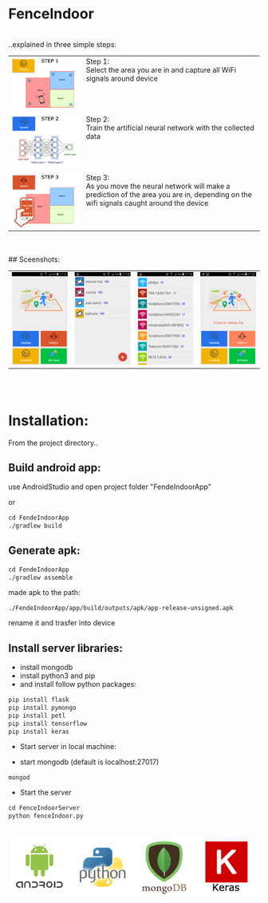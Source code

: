 # FenceIndoor
<br>
..explained in three simple steps:
<table border="0" width="100%">
<tr><td>
<a href="Screenshots/step1.png"><img src="Screenshots/step1.png" width=400></a>
</td><td valign=top>
Step 1:<br>
Select the area you are in and capture all WiFi signals around device
</td></tr>
<tr><td>
<a href="Screenshots/step2.png"><img src="Screenshots/step2.png" width=400></a>
</td><td valign=top>
Step 2:<br>
Train the artificial neural network with the collected data
</td></tr>
<tr><td>
<a href="Screenshots/step3.png"><img src="Screenshots/step3.png" width=400></a>
</td><td valign=top>
Step 3:<br>
As you move the neural network will make a prediction of the area you are in, 
depending on the wifi signals caught around the device
</td></tr>
</table>
<br><br>
## Sceenshots:
<table border="0" width="100%">
<tr><td>
<a href="Screenshots/home.png"><img src="Screenshots/home.png" width=200></a>
</td><td>
<a href="Screenshots/areaList.png"><img src="Screenshots/areaList.png" width=200></a>
</td><td>
<a href="Screenshots/wifiScans.png"><img src="Screenshots/wifiScans.png" width=200></a>
</td><td>
<a href="Screenshots/predict.png"><img src="Screenshots/predict.png" width=200></a>
</td></tr>
</table>
<br><br>


# Installation:

From the project directory..

## Build android app:

use AndroidStudio and open project folder "FendeIndoorApp"

or 

```
cd FendeIndoorApp
./gradlew build
```

## Generate apk:

```
cd FendeIndoorApp
./gradlew assemble
```

made apk to the path:

```
./FendeIndoorApp/app/build/outputs/apk/app-release-unsigned.apk
```
rename it and trasfer into device

## Install server libraries:

- install mongodb
- install python3 and pip
- and install follow python packages:

```
pip install flask
pip install pymongo
pip install petl
pip install tensorflow
pip install keras
```

- Start server in local machine:

- start mongodb (default is localhost:27017)
```
mongod
```

- Start the server
```
cd FenceIndoorServer
python fenceIndoor.py
```

<br>
<img src="Screenshots/technologies.png">

